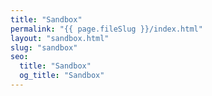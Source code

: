 ```yaml
---
title: "Sandbox"
permalink: "{{ page.fileSlug }}/index.html"
layout: "sandbox.html"
slug: "sandbox"
seo:
  title: "Sandbox"
  og_title: "Sandbox"
---
```

